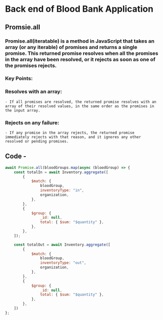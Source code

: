 # Back end of Blood Bank Application

## Promsie.all 

### Promise.all(iteratable) is a method in JavaScript that takes an array (or any iterable) of promises and returns a single promise. This returned promise resolves when all the promises in the array have been resolved, or it rejects as soon as one of the promises rejects.

### Key Points:
### Resolves with an array:
    - If all promises are resolved, the returned promise resolves with an array of their resolved values, in the same order as the promises in the input array.
### Rejects on any failure:
    - If any promise in the array rejects, the returned promise immediately rejects with that reason, and it ignores any other resolved or pending promises.

## Code - 

``` javascript
await Promise.all(bloodGroups.map(async (bloodGroup) => {
    const totalIn = await Inventory.aggregate([
        {
            $match: {
                bloodGroup,
                inventoryType: "in",
                organization,
            },
        },
        {
            $group: {
                _id: null,
                total: { $sum: "$quantity" },
            },
        },
    ]);

    const totalOut = await Inventory.aggregate([
        {
            $match: {
                bloodGroup,
                inventoryType: "out",
                organization,
            },
        },
        {
            $group: {
                _id: null,
                total: { $sum: "$quantity" },
            },
        },
    ])
};
```
